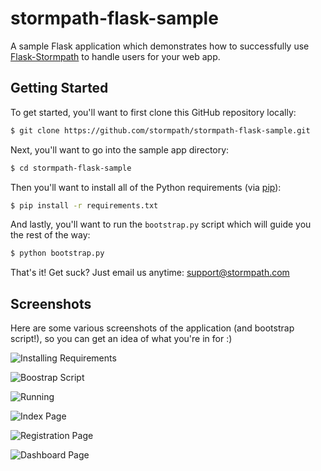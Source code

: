 # stormpath-flask-sample

A sample Flask application which demonstrates how to successfully use
[Flask-Stormpath](https://github.com/stormpath/stormpath-flask) to handle
users for your web app.


## Getting Started

To get started, you'll want to first clone this GitHub repository locally:

```bash
$ git clone https://github.com/stormpath/stormpath-flask-sample.git
```

Next, you'll want to go into the sample app directory:

```bash
$ cd stormpath-flask-sample
```

Then you'll want to install all of the Python requirements (via
[pip](http://pip.readthedocs.org/en/latest/)):

```bash
$ pip install -r requirements.txt
```

And lastly, you'll want to run the `bootstrap.py` script which will guide you
the rest of the way:

```bash
$ python bootstrap.py
```

That's it!  Get suck?  Just email us anytime:
[support@stormpath.com](mailto:support@stormpath.com)


## Screenshots

Here are some various screenshots of the application (and bootstrap script!), so
you can get an idea of what you're in for :)

![Installing Requirements](https://github.com/stormpath/stormpath-flask-sample/raw/master/assets/installing-requirements.png)

![Boostrap Script](https://github.com/stormpath/stormpath-flask-sample/raw/master/assets/bootstrap.png)

![Running](https://github.com/stormpath/stormpath-flask-sample/raw/master/assets/running.png)

![Index Page](https://github.com/stormpath/stormpath-flask-sample/raw/master/assets/index-page.png)

![Registration Page](https://github.com/stormpath/stormpath-flask-sample/raw/master/assets/registration-page.png)

![Dashboard Page](https://github.com/stormpath/stormpath-flask-sample/raw/master/assets/dashboard-page.png)
